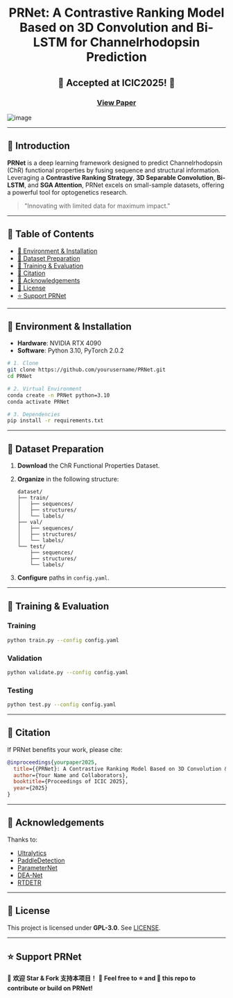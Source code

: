 <p align="center">
  <h1 align="center">PRNet: A Contrastive Ranking Model Based on 3D Convolution and Bi-LSTM for Channelrhodopsin Prediction</h1>
  <h2 align="center">🎉 Accepted at ICIC2025! 🎉</h2>
  <h3 align="center"><a href="URL">View Paper</a></h3>
</p>

![image](https://github.com/xi029/PRNet/blob/main/img/PRNet.png)



------

## 🎉 Introduction

**PRNet** is a deep learning framework designed to predict Channelrhodopsin (ChR) functional properties by fusing sequence and structural information. Leveraging a **Contrastive Ranking Strategy**, **3D Separable Convolution**, **Bi-LSTM**, and **SGA Attention**, PRNet excels on small-sample datasets, offering a powerful tool for optogenetics research.

> "Innovating with limited data for maximum impact."

------

## 📖 Table of Contents

- [🔧 Environment & Installation](https://chatgpt.com/c/68205bdd-9590-800d-9736-8adb35d49be5#-environment--installation)
- [📂 Dataset Preparation](https://chatgpt.com/c/68205bdd-9590-800d-9736-8adb35d49be5#-dataset-preparation)
- [🚀 Training & Evaluation](https://chatgpt.com/c/68205bdd-9590-800d-9736-8adb35d49be5#-training--evaluation)
- [📑 Citation](https://chatgpt.com/c/68205bdd-9590-800d-9736-8adb35d49be5#-citation)
- [🤝 Acknowledgements](https://chatgpt.com/c/68205bdd-9590-800d-9736-8adb35d49be5#-acknowledgements)
- [📜 License](https://chatgpt.com/c/68205bdd-9590-800d-9736-8adb35d49be5#-license)
- [⭐ Support PRNet](https://chatgpt.com/c/68205bdd-9590-800d-9736-8adb35d49be5#-support-prnet)

------

## 🔧 Environment & Installation

- **Hardware**: NVIDIA RTX 4090
- **Software**: Python 3.10, PyTorch 2.0.2

```bash
# 1. Clone
git clone https://github.com/yourusername/PRNet.git
cd PRNet

# 2. Virtual Environment
conda create -n PRNet python=3.10
conda activate PRNet

# 3. Dependencies
pip install -r requirements.txt
```

------

## 📂 Dataset Preparation

1. **Download** the ChR Functional Properties Dataset.

2. **Organize** in the following structure:

   ```
   dataset/
   ├── train/
   │   ├── sequences/
   │   ├── structures/
   │   └── labels/
   ├── val/
   │   ├── sequences/
   │   ├── structures/
   │   └── labels/
   └── test/
       ├── sequences/
       ├── structures/
       └── labels/
   ```

3. **Configure** paths in `config.yaml`.

------

## 🚀 Training & Evaluation

### Training

```bash
python train.py --config config.yaml
```

### Validation

```bash
python validate.py --config config.yaml
```

### Testing

```bash
python test.py --config config.yaml
```

------

## 📑 Citation

If PRNet benefits your work, please cite:

```bibtex
@inproceedings{yourpaper2025,
  title={{PRNet}: A Contrastive Ranking Model Based on 3D Convolution & Bi-LSTM for Channelrhodopsin Prediction},
  author={Your Name and Collaborators},
  booktitle={Proceedings of ICIC 2025},
  year={2025}
}
```

------

## 🤝 Acknowledgements

Thanks to:

- [Ultralytics](https://github.com/ultralytics)
- [PaddleDetection](https://github.com/PaddlePaddle/PaddleDetection)
- [ParameterNet](https://github.com/parameter-net)
- [DEA-Net](https://github.com/dea-net)
- [RTDETR](https://github.com/rt-detr)

------

## 📜 License

This project is licensed under **GPL-3.0**. See [LICENSE](https://chatgpt.com/c/LICENSE).

------

## ⭐ Support PRNet

🚀 **欢迎 Star & Fork 支持本项目！**
 💖 **Feel free to ⭐️ and 🍴 this repo to contribute or build on PRNet!**
